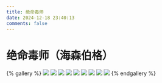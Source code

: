 ```yaml
---
title: 绝命毒师
date: 2024-12-18 23:40:13
comments: false
---
```

# 绝命毒师（海森伯格）

{% gallery %}
![](https://s2.loli.net/2024/12/18/3sPHZmelMoKbifR.jpg)
![](https://s2.loli.net/2024/12/18/iJr3X9pmgyH8dKZ.jpg)
![](https://s2.loli.net/2024/12/18/Hv6b5Y9GZfDhlKP.png)
![](https://s2.loli.net/2024/12/18/QOwXa5ut1BchVMD.jpg)
![](https://s2.loli.net/2024/12/18/hSfEsWlXMm52rG1.jpg)
![](https://s2.loli.net/2024/12/18/3XG9LPlTiFuaRYe.jpg)
![](https://s2.loli.net/2024/12/18/eZ3RlJhSCd5sN4U.png)
![](https://s2.loli.net/2024/12/18/pkQM7WhevZKq5fl.png)
![](https://s2.loli.net/2024/12/18/ObfLzjnRTpVP8Mc.jpg)
{% endgallery %}
